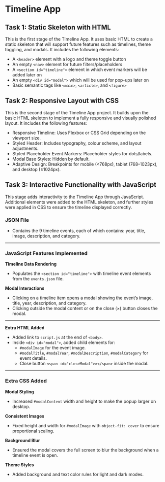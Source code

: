 # Timeline App

## Task 1: Static Skeleton with HTML

This is the first stage of the Timeline App. It uses basic HTML to create a static skeleton that will support future features such as timelines, theme toggling, and modals. It includes the following elements:

- A `<header>` element with a logo and theme toggle button  
- An empty `<nav>` element for future filters/placeholders  
- A `<section id="timeline">` element in which event markers will be added later on  
- An empty `<div id="modal">` which will be used for pop-ups later on  
- Basic semantic tags like `<main>`, `<article>`, and `<figure>`  

## Task 2: Responsive Layout with CSS

This is the second stage of the Timeline App project. It builds upon the basic HTML skeleton to implement a fully responsive and visually polished layout. It includes the following features:

- Responsive Timeline: Uses Flexbox or CSS Grid depending on the viewport size.
- Styled Header: Includes typography, colour scheme, and layout adjustments.
- Styled Placeholder Event Markers: Placeholder styles for dots/labels.
- Modal Base Styles: Hidden by default.
- Adaptive Design: Breakpoints for mobile (<768px), tablet (768–1023px), and desktop (≥1024px).

## Task 3: Interactive Functionality with JavaScript

This stage adds interactivity to the Timeline App through JavaScript.  
Additional elements were added to the HTML skeleton, and further styles were applied in CSS to ensure the timeline displayed correctly.

### JSON File
- Contains the 9 timeline events, each of which contains: year, title, image, description, and category.

---

### JavaScript Features Implemented

**Timeline Data Rendering**
- Populates the `<section id="timeline">` with timeline event elements from the `events.json` file.

**Modal Interactions**
- Clicking on a timeline item opens a modal showing the event’s image, title, year, description, and category.
- Clicking outside the modal content or on the close (×) button closes the modal.

---

**Extra HTML Added**
- Added link to `script.js` at the end of `<body>`.
- Inside `<div id="modal">`, added child elements for:
  - `#modalImage` for the event image.
  - `#modalTitle`, `#modalYear`, `#modalDescription`, `#modalCategory` for event details.
  - Close button `<span id="closeModal">×</span>` inside the modal.

---

### Extra CSS Added

**Modal Styling**
- Increased `#modalContent` width and height to make the popup larger on desktop.

**Consistent Images**
- Fixed height and width for `#modalImage` with `object-fit: cover` to ensure proportional scaling.

**Background Blur**
- Ensured the modal covers the full screen to blur the background when a timeline event is open.

**Theme Styles**
- Added background and text color rules for light and dark modes.
